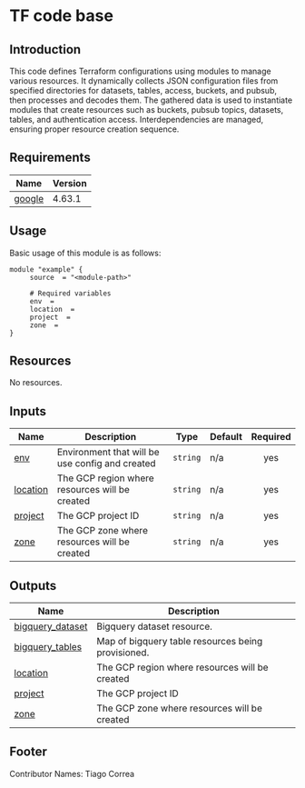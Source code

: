 # TF code base

## Introduction
This code defines Terraform configurations using modules to manage various resources. It dynamically collects JSON configuration files from specified directories for datasets, tables, access, buckets, and pubsub, then processes and decodes them. The gathered data is used to instantiate modules that create resources such as buckets, pubsub topics, datasets, tables, and authentication access. Interdependencies are managed, ensuring proper resource creation sequence.
<!-- BEGIN_AUTOMATED_TF_DOCS_BLOCK -->
## Requirements

| Name | Version |
|------|---------|
| <a name="requirement_google"></a> [google](#requirement\_google) | 4.63.1 |
## Usage
Basic usage of this module is as follows:

```hcl
module "example" {
	 source  = "<module-path>"

	 # Required variables
	 env  = 
	 location  = 
	 project  = 
	 zone  = 
}
```

## Resources

No resources.
## Inputs

| Name | Description | Type | Default | Required |
|------|-------------|------|---------|:--------:|
| <a name="input_env"></a> [env](#input\_env) | Environment that will be use config and created | `string` | n/a | yes |
| <a name="input_location"></a> [location](#input\_location) | The GCP region where resources will be created | `string` | n/a | yes |
| <a name="input_project"></a> [project](#input\_project) | The GCP project ID | `string` | n/a | yes |
| <a name="input_zone"></a> [zone](#input\_zone) | The GCP zone where resources will be created | `string` | n/a | yes |
## Outputs

| Name | Description |
|------|-------------|
| <a name="output_bigquery_dataset"></a> [bigquery\_dataset](#output\_bigquery\_dataset) | Bigquery dataset resource. |
| <a name="output_bigquery_tables"></a> [bigquery\_tables](#output\_bigquery\_tables) | Map of bigquery table resources being provisioned. |
| <a name="output_location"></a> [location](#output\_location) | The GCP region where resources will be created |
| <a name="output_project"></a> [project](#output\_project) | The GCP project ID |
| <a name="output_zone"></a> [zone](#output\_zone) | The GCP zone where resources will be created |
<!-- END_AUTOMATED_TF_DOCS_BLOCK -->
## Footer
Contributor Names: Tiago Correa 